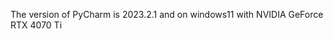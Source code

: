 The version of PyCharm is 2023.2.1 and on windows11 with NVIDIA GeForce RTX 4070 Ti         
















